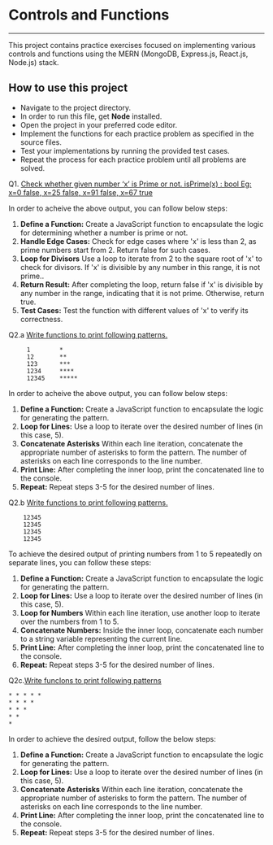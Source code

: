 # Controls and Functions

---

This project contains practice exercises focused on implementing various controls and functions using the MERN (MongoDB, Express.js, React.js, Node.js) stack.

## How to use this project

- Navigate to the project directory.
- In order to run this file, get **Node** installed.
- Open the project in your preferred code editor.
- Implement the functions for each practice problem as specified in the source files.
- Test your implementations by running the provided test cases.
- Repeat the process for each practice problem until all problems are solved.

Q1. [Check whether given number ‘x’ is Prime or not. isPrime(x) : bool
Eg: x=0 false, x=25 false, x=91 false, x=67 true ](#)

In order to acheive the above output, you can follow below steps:

1. **Define a Function:** Create a JavaScript function to encapsulate the logic for determining whether a number is prime or not.
2. **Handle Edge Cases:** Check for edge cases where 'x' is less than 2, as prime numbers start from 2. Return false for such cases.
3. **Loop for Divisors** Use a loop to iterate from 2 to the square root of 'x' to check for divisors. If 'x' is divisible by any number in this range, it is not prime..
4. **Return Result:** After completing the loop, return false if 'x' is divisible by any number in the range, indicating that it is not prime. Otherwise, return true.
5. **Test Cases:** Test the function with different values of 'x' to verify its correctness.

Q2.a [Write functions to print following patterns.](#)

```
     1        *
     12       **
     123      ***
     1234     ****
     12345    *****
```

In order to acheive the above output, you can follow below steps:

1. **Define a Function:** Create a JavaScript function to encapsulate the logic for generating the pattern.
2. **Loop for Lines:** Use a loop to iterate over the desired number of lines (in this case, 5).
3. **Concatenate Asterisks** Within each line iteration, concatenate the appropriate number of asterisks to form the pattern. The number of asterisks on each line corresponds to the line number.
4. **Print Line:** After completing the inner loop, print the concatenated line to the console.
5. **Repeat:** Repeat steps 3-5 for the desired number of lines.

Q2.b [Write functions to print following patterns.](#)

```12345
    12345
    12345
    12345
    12345
```

To achieve the desired output of printing numbers from 1 to 5 repeatedly on separate lines, you can follow these steps:

1. **Define a Function:** Create a JavaScript function to encapsulate the logic for generating the pattern.
2. **Loop for Lines:** Use a loop to iterate over the desired number of lines (in this case, 5).
3. **Loop for Numbers** Within each line iteration, use another loop to iterate over the numbers from 1 to 5.
4. **Concatenate Numbers:** Inside the inner loop, concatenate each number to a string variable representing the current line.
5. **Print Line:** After completing the inner loop, print the concatenated line to the console.
6. **Repeat:** Repeat steps 3-5 for the desired number of lines.

Q2c.[Write funcIons to print following patterns](#)

```
* * * * *
* * * *
* * *
* *
*
```

In order to achieve the desired output, follow the below steps:

1. **Define a Function:** Create a JavaScript function to encapsulate the logic for generating the pattern.
2. **Loop for Lines:** Use a loop to iterate over the desired number of lines (in this case, 5).
3. **Concatenate Asterisks** Within each line iteration, concatenate the appropriate number of asterisks to form the pattern. The number of asterisks on each line corresponds to the line number.
4. **Print Line:** After completing the inner loop, print the concatenated line to the console.
5. **Repeat:** Repeat steps 3-5 for the desired number of lines.
